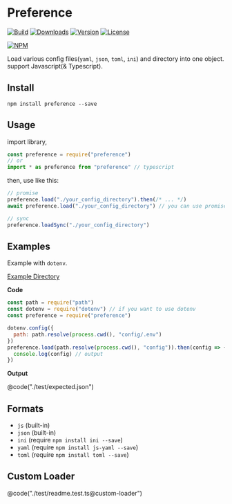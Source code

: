 # Preference

[![Build](https://travis-ci.org/corgidisco/preference.svg?branch=master)](https://travis-ci.org/corgidisco/preference)
[![Downloads](https://img.shields.io/npm/dt/preference.svg)](https://npmcharts.com/compare/preference?minimal=true)
[![Version](https://img.shields.io/npm/v/preference.svg)](https://www.npmjs.com/package/preference)
[![License](https://img.shields.io/npm/l/preference.svg)](https://www.npmjs.com/package/preference)

[![NPM](https://nodei.co/npm/preference.png)](https://www.npmjs.com/package/preference)

Load various config files(`yaml`, `json`, `toml`, `ini`) and directory into one object. support Javascript(& Typescript).

## Install

```
npm install preference --save
```

## Usage

import library,

```ts
const preference = require("preference") 
// or
import * as preference from "preference" // typescript
```

then, use like this:

```js
// promise
preference.load("./your_config_directory").then(/* ... */)
await preference.load("./your_config_directory") // you can use promise by await

// sync
preference.loadSync("./your_config_directory")
```

## Examples

Example with `dotenv`.

[Example Directory](https://github.com/corgidisco/preference/tree/master/test/stubs/service)

**Code**

```js
const path = require("path")
const dotenv = require("dotenv") // if you want to use dotenv
const preference = require("preference")

dotenv.config({
  path: path.resolve(process.cwd(), "config/.env")
})
preference.load(path.resolve(process.cwd(), "config")).then(config => {
  console.log(config) // output
})
```

**Output**

@code("./test/expected.json")

## Formats

- `js` (built-in)
- `json` (built-in)
- `ini` (require `npm install ini --save`)
- `yaml` (require `npm install js-yaml --save`)
- `toml` (require `npm install toml --save`)

## Custom Loader

@code("./test/readme.test.ts@custom-loader")
